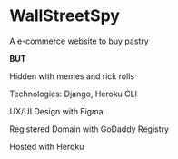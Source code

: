 # WallStreetSpy

A e-commerce website to buy pastry

**BUT**

Hidden with memes and rick rolls


Technologies: Django, Heroku CLI

UX/UI Design with Figma

Registered Domain with GoDaddy Registry

Hosted with Heroku